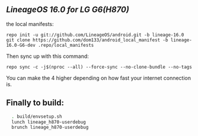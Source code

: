 _LineageOS 16.0 for LG G6(H870)_
---------------------------

the local manifests:

	repo init -u git://github.com/LineageOS/android.git -b lineage-16.0
	git clone https://github.com/dom133/android_local_manifest -b lineage-16.0-G6-dev .repo/local_manifests

Then sync up with this command:

	repo sync -c -j$(nproc --all) --force-sync --no-clone-bundle --no-tags
	
You can make the 4 higher depending on how fast your internet connection is. 

Finally to build:
-----------------

```bash
  . build/envsetup.sh
  lunch lineage_h870-userdebug
  brunch lineage_h870-userdebug
```
